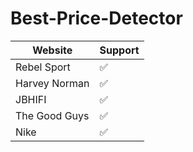 # Best-Price-Detector

| Website     | Support     |
| ----------- | ----------- |
| Rebel Sport  |    ✅      |
| Harvey Norman  |    ✅      |
| JBHIFI |    ✅      |
| The Good Guys |  ✅  |
| Nike | ✅ |
